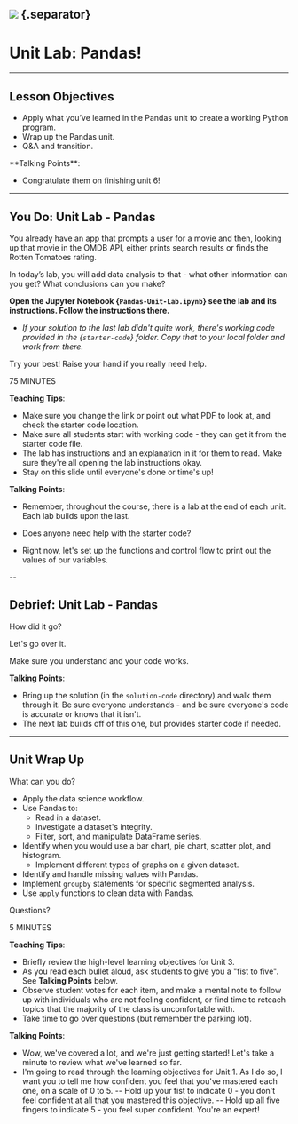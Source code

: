 <!--
title: Intro to Programming with Variables
type: lesson
duration: "01:30"
creator: Joseph Nelson
-->

## ![](http://nagale.com/ga-python/images/GA_Cog_Medium_White_RGB.png)  {.separator}

<h1>Unit Lab: Pandas!</h1>

<!--

## Overview
This lesson consists of a hands-on lab during which learners will independently create a working Python program. This lab builds on the previous lab, so starter code (which is the same solution code as the previous lab) is provided for them. You simply need to introduce the lab, make sure they have working starter code, make sure they can access the lab doc, and wait in case of questions; at the end, go over the solution (in the `solution-code` folder).

## Learning Objectives
In this lesson, students will:
- Apply what they've learned in Unit 6 (Pandas) to create a working Python program.


## Duration
90 minutes

## Suggested Agenda

| Time | Activity |
| --- | --- |
| 0:00 - 0:05 | Welcome / Set up |
| 0:05 - 1:20 | Work Time |
| 1:20 - 1:30 | Q&A + Close |

## Before Class: Preparation
- Before class, complete the lab yourself to ensure you’re familiar with the solution, as well as the various challenges learners might encounter.

## In Class: Materials
- Projector
- Internet connection
- Python 3.0
- Lab directions

-->

---

## Lesson Objectives

- Apply what you’ve learned in the Pandas unit to create a working Python program.
- Wrap up the Pandas unit.
- Q&A and transition.


<aside class="notes">
**Talking Points**:

- Congratulate them on finishing unit 6!

</aside>

---

## You Do: Unit Lab - Pandas

You already have an app that prompts a user for a movie and then, looking up that movie in the OMDB API, either prints search results or finds the Rotten Tomatoes rating.

In today’s lab, you will add data analysis to that - what other information can you get? What conclusions can you make?

**Open the Jupyter Notebook {`Pandas-Unit-Lab.ipynb`} see the lab and its instructions. Follow the instructions there.**

- *If your solution to the last lab didn't quite work, there's working code provided in the {`starter-code`} folder. Copy that to your local folder and work from there.*

Try your best! Raise your hand if you really need help.


<aside class="notes">

75 MINUTES

**Teaching Tips**:

- Make sure you change the link or point out what PDF to look at, and check the starter code location.
- Make sure all students start with working code - they can get it from the starter code file.
- The lab has instructions and an explanation in it for them to read. Make sure they're all opening the lab instructions okay.
- Stay on this slide until everyone's done or time's up!

**Talking Points**:

- Remember, throughout the course, there is a lab at the end of each unit. Each lab builds upon the last.

- Does anyone need help with the starter code?

- Right now, let's set up the functions and control flow to print out the values of our variables.

</aside>

--

## Debrief: Unit Lab - Pandas

How did it go?

Let's go over it.

Make sure you understand and your code works.

<aside class="notes">

**Talking Points**:

- Bring up the solution (in the `solution-code` directory) and walk them through it. Be sure everyone understands - and be sure everyone's code is accurate or knows that it isn't.
- The next lab builds off of this one, but provides starter code if needed.

</aside>

---

## Unit Wrap Up

What can you do?

- Apply the data science workflow.
- Use Pandas to:
    - Read in a dataset.
    - Investigate a dataset's integrity.
    - Filter, sort, and manipulate DataFrame series.
- Identify when you would use a bar chart, pie chart, scatter plot, and histogram.
    - Implement different types of graphs on a given dataset.
- Identify and handle missing values with Pandas.
- Implement `groupby` statements for specific segmented analysis.
- Use `apply` functions to clean data with Pandas.

Questions?

<aside class="notes">

5 MINUTES

**Teaching Tips**:
- Briefly review the high-level learning objectives for Unit 3.
- As you read each bullet aloud, ask students to give you a "fist to five". See **Talking Points** below.
- Observe student votes for each item, and make a mental note to follow up with individuals who are not feeling confident, or find time to reteach topics that the majority of the class is uncomfortable with.
- Take time to go over questions (but remember the parking lot).

**Talking Points**:
- Wow, we've covered a lot, and we're just getting started! Let's take a minute to review what we've learned so far.
- I'm going to read through the learning objectives for Unit 1. As I do so, I want you to tell me how confident you feel that you've mastered each one, on a scale of 0 to 5.
-- Hold up your fist to indicate 0 - you don't feel confident at all that you mastered this objective.
-- Hold up all five fingers to indicate 5 - you feel super confident. You're an expert!

</aside>
